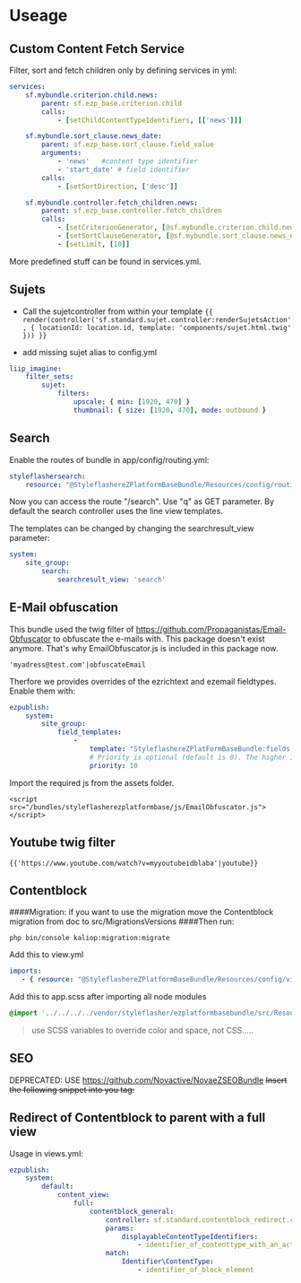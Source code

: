 # Useage

## Custom Content Fetch Service

Filter, sort and fetch children only by defining services in yml:

```yaml
services:
    sf.mybundle.criterion.child.news:
        parent: sf.ezp_base.criterion.child
        calls:
            - [setChildContentTypeIdentifiers, [['news']]]

    sf.mybundle.sort_clause.news_date:
        parent: sf.ezp_base.sort_clause.field_value
        arguments:
            - 'news'   #content type identifier
            - 'start_date' # field identifier
        calls:
            - [setSortDirection, ['desc']]

    sf.mybundle.controller.fetch_children.news:
        parent: sf.ezp_base.controller.fetch_children
        calls:
            - [setCriterionGenerator, [@sf.mybundle.criterion.child.news]]
            - [setSortClauseGenerator, [@sf.mybundle.sort_clause.news_date]]
            - [setLimit, [10]]
```

More predefined stuff can be found in services.yml.


## Sujets
* Call the sujetcontroller from within your template
    `{{ render(controller('sf.standard.sujet.controller:renderSujetsAction', {
     locationId: location.id,
        template: 'components/sujet.html.twig'
        })) }}`

* add missing sujet alias to config.yml
```yaml
liip_imagine:
    filter_sets:
        sujet:
            filters:
                upscale: { min: [1920, 470] }
                thumbnail: { size: [1920, 470], mode: outbound }
```

## Search

Enable the routes of bundle in app/config/routing.yml:
```yaml
styleflashersearch:
    resource: "@StyleflashereZPlatformBaseBundle/Resources/config/routing.yml"
```

Now you can access the route "/search". Use "q" as GET parameter. By default the search controller uses the line view templates.

The templates can be changed by changing the searchresult_view parameter:
```yaml
system:
    site_group:
        search:
            searchresult_view: 'search'
```

## E-Mail obfuscation

This bundle used the twig filter of https://github.com/Propaganistas/Email-Obfuscator to obfuscate the e-mails with. This package doesn't exist anymore.
That's why EmailObfuscator.js is included in this package now.
```
'myadress@test.com'|obfuscateEmail
```
Therfore we provides overrides of the ezrichtext and ezemail fieldtypes. Enable them with:

```yaml
ezpublish:
    system:
        site_group:
            field_templates:
                -
                    template: "StyleflashereZPlatFormBaseBundle:fields:content_fields.html.twig"
                    # Priority is optional (default is 0). The higher it is, the higher your template gets in the list.
                    priority: 10

```
Import the required js from the assets folder.

```
<script src="/bundles/styleflasherezplatformbase/js/EmailObfuscator.js"></script>
```

## Youtube twig filter
```
{{'https://www.youtube.com/watch?v=myyoutubeidblaba'|youtube}}
```

## Contentblock

####Migration:
if you want to use the migration move the Contentblock migration from doc to src/MigrationsVersions
####Then run:
```
php bin/console kaliop:migration:migrate
```

Add this to view.yml
```yaml
imports:
   - { resource: "@StyleflashereZPlatformBaseBundle/Resources/config/views.yml" }
```
Add this to app.scss after importing all node modules
```scss
@import '../../../../vendor/styleflasher/ezplatformbasebundle/src/Resources/public/scss/contentblocks/main';
```
> use SCSS variables to override color and space, not CSS.....


## SEO
DEPRECATED: USE https://github.com/Novactive/NovaeZSEOBundle
~~Insert the following snippet into you <head> tag:~~

## Redirect of Contentblock to parent with a full view
Usage in views.yml:

```yaml
ezpublish:
    system:
        default:
            content_view:
                full:
                    contentblock_general:
                        controller: sf.standard.contentblock_redirect.controller:redirectToParentAction
                        params:
                            displayableContentTypeIdentifiers:
                                - identifier_of_contenttype_with_an_actual_full_view
                        match:
                            Identifier\ContentType:
                                - identifier_of_block_element
```
